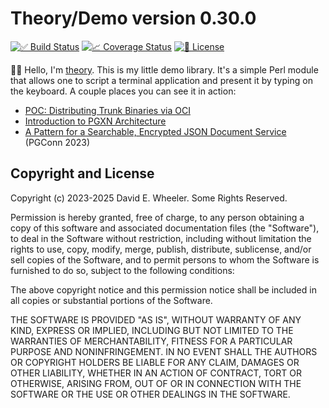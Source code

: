Theory/Demo version 0.30.0
==========================

[![✅ Build Status](https://github.com/theory/demo/actions/workflows/test.yaml/badge.svg)](https://github.com/theory/demo/actions/workflows/test.yaml)
[![📈 Coverage Status](https://coveralls.io/repos/github/theory/demo/badge.svg)](https://coveralls.io/github/theory/demo)
[![📜 License](https://img.shields.io/github/license/theory/demo.svg)](https://github.com/theory/demo/blob/main/LICENSE.md)

👋🏻 Hello, I'm [theory](/theory). This is my little demo library. It's a
simple Perl module that allows one to script a terminal application and
present it by typing on the keyboard. A couple places you can see it in
action:

*   [POC: Distributing Trunk Binaries via OCI][trunk]
*   [Introduction to PGXN Architecture][pgxn]
*   [A Pattern for a Searchable, Encrypted JSON Document Service][pgcon23]
    (PGConn 2023)

Copyright and License
---------------------

Copyright (c) 2023-2025 David E. Wheeler. Some Rights Reserved.

Permission is hereby granted, free of charge, to any person obtaining a copy
of this software and associated documentation files (the "Software"), to deal
in the Software without restriction, including without limitation the rights
to use, copy, modify, merge, publish, distribute, sublicense, and/or sell
copies of the Software, and to permit persons to whom the Software is
furnished to do so, subject to the following conditions:

The above copyright notice and this permission notice shall be included in all
copies or substantial portions of the Software.

THE SOFTWARE IS PROVIDED "AS IS", WITHOUT WARRANTY OF ANY KIND, EXPRESS OR
IMPLIED, INCLUDING BUT NOT LIMITED TO THE WARRANTIES OF MERCHANTABILITY,
FITNESS FOR A PARTICULAR PURPOSE AND NONINFRINGEMENT. IN NO EVENT SHALL THE
AUTHORS OR COPYRIGHT HOLDERS BE LIABLE FOR ANY CLAIM, DAMAGES OR OTHER
LIABILITY, WHETHER IN AN ACTION OF CONTRACT, TORT OR OTHERWISE, ARISING FROM,
OUT OF OR IN CONNECTION WITH THE SOFTWARE OR THE USE OR OTHER DEALINGS IN THE
SOFTWARE.

[trunk]: https://justatheory.com/2024/06/trunk-oci-poc/#demo
[pgxn]: https://www.youtube.com/watch?v=sjZPA3HA_q8
[pgcon23]: https://www.youtube.com/watch?v=SUyHnjpr-0Q
